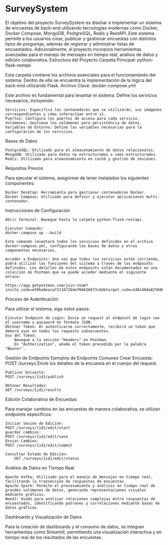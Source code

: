 # SurveySystem

El objetivo del proyecto SurveySystem es diseñar e implementar un sistema de encuestas de back-end utilizando tecnologías modernas como Docker, Docker Compose, MongoDB, PostgreSQL, Redis y RestAPI. Este sistema permite a los usuarios crear, publicar y gestionar encuestas con distintos tipos de preguntas, además de registrar y administrar listas de encuestados. Adicionalmente, el proyecto incorpora herramientas avanzadas para el manejo de mensajes en tiempo real, análisis de datos y edición colaborativa.
Estructura del Proyecto
Carpeta Principal: python-flask-restapi

Esta carpeta contiene los archivos esenciales para el funcionamiento del sistema. Dentro de ella se encuentra la implementación de la lógica del back-end utilizando Flask.
Archivo Clave: docker-compose.yml

Este archivo es fundamental para levantar el sistema. Define los servicios necesarios, incluyendo:

    Servicios: Especifica los contenedores que se utilizarán, sus imágenes correspondientes y cómo interactúan entre sí.
    Puertos: Configura los puertos de acceso para cada servicio.
    Volúmenes: Gestiona los volúmenes para persistencia de datos.
    Variables de Entorno: Define las variables necesarias para la configuración de los servicios.

Bases de Datos

    PostgreSQL: Utilizado para el almacenamiento de datos relacionales.
    MongoDB: Utilizado para datos no estructurados o semi-estructurados.
    Redis: Utilizado para almacenamiento en caché y gestión de sesiones.

Requisitos Previos

Para ejecutar el sistema, asegúrese de tener instalados los siguientes componentes:

    Docker Desktop: Herramienta para gestionar contenedores Docker.
    Docker Compose: Utilizado para definir y ejecutar aplicaciones multi-contenedor.

Instrucciones de Configuración

    Abrir Terminal: Navegue hasta la carpeta python-flask-restapi.

    Ejecutar Comando:
    docker-compose up --build

    Este comando levantará todos los servicios definidos en el archivo docker-compose.yml, configurando las bases de datos y otros componentes necesarios.

    Acceder a Endpoints: Una vez que todos los servicios estén corriendo, podrá utilizar las funciones del sistema a través de los endpoints definidos. Los detalles de estos endpoints están documentados en una colección de Postman que se puede acceder mediante el siguiente enlace:

    https://app.getpostman.com/join-team?invite_code=e59ba8eaca721167264e766626873c6d&target_code=1481d8da825688d73ee1892e8fb3eb87

Proceso de Autenticación

Para utilizar el sistema, siga estos pasos:

    Ejecutar Endpoint de Login: Envíe un request al endpoint de login con el username y password en formato JSON.
    Obtener Token: Al autenticarse correctamente, recibirá un token que deberá usar en todos los requests subsecuentes.
    Uso del Token:
        Navegue a la sección "Headers" en Postman.
        En "Authorization", añada el token precedido por la palabra "Bearer".

Gestión de Endpoints
Ejemplos de Endpoints Comunes
Crear Encuesta:
POST /surveys
Envíe los detalles de la encuesta en el cuerpo del request.

    Publicar Encuesta:
    POST /surveys/{id}/publish

    Obtener Resultados:
    GET /surveys/{id}/results

Edición Colaborativa de Encuestas

Para manejar cambios en las encuestas de manera colaborativa, se utilizan endpoints específicos:

    Iniciar Sesión de Edición:
    POST /surveys/{id}/edit/start
    guardar cambios:
    POST /surveys/{id}/edit/save
    Enviar Cambios:
    POST /surveys/{id}/edit/submit

    Consultar Estado de Edición:
        GET /surveys/{id}/edit/status

Análisis de Datos en Tiempo Real

    Apache Kafka: Utilizado para el manejo de mensajes en tiempo real, facilitando la transmisión de respuestas de encuestas.
    Apache Spark: Permite el procesamiento y análisis en tiempo real de grandes volúmenes de datos, generando representaciones visuales mediante gráficos.
    Neo4J: Usado para analizar relaciones complejas entre respuestas de encuestados, identificando patrones y correlaciones mediante bases de datos gráficas.

Dashboards y Visualización de Datos

Para la creación de dashboards y el consumo de datos, se integran herramientas como Streamlit, permitiendo una visualización interactiva y en tiempo real de los resultados de las encuestas.
